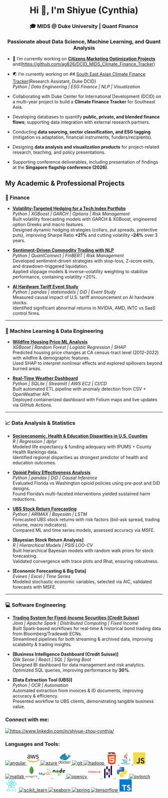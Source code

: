<h1 align="center">Hi 👋, I'm Shiyue (Cynthia)</h1>
<h3 align="center"> 🎓 MIDS @ Duke University | Quant Finance  </h3>
<h3 align="center">  Passionate about Data Science, Machine Learning, and Quant Analysis    </h3>

- 🔭 I’m currently working on **[Citizens Marketing Optimization Projects](https://docs.github.com/en/account-and-profile/how-tos/setting-up-and-managing-your-github-profile/managing-contribution-settings-on-your-profile/troubleshooting-missing-contributions)** and(https://github.com/ag826/DCID_MIDS_Climate_Finance_Tracker)

-  🌏  I’m currently working on ## [South East Asian Climate Finance Tracker](https://github.com/ag826/DCID_MIDS_Climate_Finance_Tracker/tree/main)(Research Assistant, Duke DCID)  
*Python | Data Engineering | ESG Finance | NLP | Visualization*  
- Collaborating with Duke Center for International Development (DCID) on a multi-year project to build a **Climate Finance Tracker** for Southeast Asia.  
- Developing databases to quantify **public, private, and blended finance flows**; supporting data integration with external research partners.  
- Conducting **data sourcing, sector classification, and ESG tagging** (mitigation vs adaptation, financial instruments, funders/recipients).  
- Designing **data analysis and visualization products** for project-related research, teaching, and policy presentations.  
- Supporting conference deliverables, including presentation of findings at the **Singapore flagship conference (2026)**.  

## My Academic & Professional Projects  

### 🏦 Finance
- **[Volatility-Targeted Hedging for a Tech Index Portfolio](https://github.com/CynthiaShiyue/IDS583_Risk_Management)**  
  *Python | XGBoost | GARCH | Options | Risk Management*  
  Built volatility forecasting models with GARCH & XGBoost, engineered option Greeks and macro features.  
  Designed dynamic hedging strategies (collars, put spreads, protective puts), improving Sharpe Ratio **+21%** and cutting volatility **–24%** over 3 years.  

- **[Sentiment-Driven Commodity Trading with NLP](https://github.com/CynthiaShiyue/commodity-pairs-trading-with-sentiment)**  
  *Python | QuantConnect | FinBERT | Risk Management*  
  Developed sentiment-driven strategies with stop-loss, Z-score exits, and drawdown-triggered liquidation.  
  Applied slippage models & inverse-volatility weighting to stabilize performance, containing volatility <20%.  

- **[AI Hardware Tariff Event Study](https://github.com/CynthiaShiyue/IDS701_Causal_Report_Project)**  
  *Python | pandas | statsmodels | DiD | Event Study*  
  Measured causal impact of U.S. tariff announcement on AI hardware stocks.  
  Identified significant abnormal returns in NVIDIA, AMD, INTC vs SaaS control firms.  

---

### 🤖 Machine Learning & Data Engineering
- **[Wildfire Housing Price ML Analysis](https://github.com/CynthiaShiyue/IDS705_MachineLearning_Project)**  
  *XGBoost | Random Forest | Logistic Regression | SHAP*  
  Predicted housing price changes at CA census-tract level (2012–2022) with wildfire & demographic features.  
  Used SHAP to interpret nonlinear effects and explored spillovers beyond burned areas.  

- **[Real-Time Weather Dashboard](https://github.com/CynthiaShiyue/2024FALL_DataEngineering_FinalProject)**  
  *Python | SQLite | Streamlit | AWS EC2 | CI/CD*  
  Built automated ETL pipeline with anomaly detection from CSV + OpenWeather API.  
  Deployed containerized dashboard with Folium maps and live updates via GitHub Actions.  

---

### 📈 Data Analysis & Statistics
- **[Socioeconomic, Health & Education Disparities in U.S. Counties](https://github.com/CynthiaShiyue/F24_STATS_FINAL)**  
  *R | Regression | dplyr*  
  Modeled life expectancy & funding adequacy with IPUMS + County Health Rankings data.  
  Identified regional disparities as strongest predictor of health and education outcomes.  

- **[Opioid Policy Effectiveness Analysis](https://github.com/CynthiaShiyue/2024FALL_PDS_opioids_data_analysis)**  
  *Python | pandas | DiD | Causal Inference*  
  Evaluated Florida vs Washington opioid policies using pre-post and DiD designs.  
  Found Florida’s multi-faceted interventions yielded sustained harm reductions.  

- **[UBS Stock Return Forecasting](https://github.com/CynthiaShiyue/IDS789-Financial-Model-Project)**  
  *Python | ARIMAX | Bayesian | LSTM*  
  Forecasted UBS stock returns with risk factors (bid-ask spread, trading volume, macro indicators).  
  Compared ML and time series models, assessed accuracy via MSFE.  

- **[Bayesian Stock Return Analysis]**  
  *R | Hierarchical Models | PSIS LOO-CV*  
  Built hierarchical Bayesian models with random walk priors for stock forecasting.  
  Validated convergence with trace plots and Rhat, ensuring robustness.  

- **[Economic Forecasting & Big Data]**  
  *Eviews | Excel | Time Series*  
  Modeled stochastic economic variables, selected via AIC, validated forecasts with MSFE.  

---

### 💻 Software Engineering
- **[Trading System for Fixed-Income Securities (Credit Suisse)](https://github.com/CynthiaShiyue/cs-2022-us-2)**  
  *Java | Apache Spark | Distributed Computing | Fixed Income*  
  Built Spark-based workflows for real-time & historical bond trading data from Bloomberg/Tradeweb ECNs.  
  Streamlined pipelines for both streaming & archived data, improving scalability & trading insights.  

- **[Business Intelligence Dashboard (Credit Suisse)]**  
  *Qlik Sense | React | SQL | Spring Boot*  
  Designed BI dashboard for data management and risk analytics.  
  Optimized SQL queries, improving performance by **30%**.  

- **[Data Extraction Tool (UBS)]**  
  *Python | OCR | Automation*  
  Automated extraction from invoices & ID documents, improving accuracy & efficiency.  
  Presented workflow to UBS clients, demonstrating tangible business value.  



<h3 align="left">Connect with me:</h3>
<p align="left">
<a href="https://linkedin.com/in/https://www.linkedin.com/in/shiyue-zhou-cynthia/" target="blank"><img align="center" src="https://raw.githubusercontent.com/rahuldkjain/github-profile-readme-generator/master/src/images/icons/Social/linked-in-alt.svg" alt="https://www.linkedin.com/in/shiyue-zhou-cynthia/" height="30" width="40" /></a>
</p>

<h3 align="left">Languages and Tools:</h3>
<p align="left"> <a href="https://angular.io" target="_blank" rel="noreferrer"> <img src="https://angular.io/assets/images/logos/angular/angular.svg" alt="angular" width="40" height="40"/> </a> <a href="https://aws.amazon.com" target="_blank" rel="noreferrer"> <img src="https://raw.githubusercontent.com/devicons/devicon/master/icons/amazonwebservices/amazonwebservices-original-wordmark.svg" alt="aws" width="40" height="40"/> </a> <a href="https://azure.microsoft.com/en-in/" target="_blank" rel="noreferrer"> <img src="https://www.vectorlogo.zone/logos/microsoft_azure/microsoft_azure-icon.svg" alt="azure" width="40" height="40"/> </a> <a href="https://www.docker.com/" target="_blank" rel="noreferrer"> <img src="https://raw.githubusercontent.com/devicons/devicon/master/icons/docker/docker-original-wordmark.svg" alt="docker" width="40" height="40"/> </a> <a href="https://git-scm.com/" target="_blank" rel="noreferrer"> <img src="https://www.vectorlogo.zone/logos/git-scm/git-scm-icon.svg" alt="git" width="40" height="40"/> </a> <a href="https://hadoop.apache.org/" target="_blank" rel="noreferrer"> <img src="https://www.vectorlogo.zone/logos/apache_hadoop/apache_hadoop-icon.svg" alt="hadoop" width="40" height="40"/> </a> <a href="https://www.w3.org/html/" target="_blank" rel="noreferrer"> <img src="https://raw.githubusercontent.com/devicons/devicon/master/icons/html5/html5-original-wordmark.svg" alt="html5" width="40" height="40"/> </a> <a href="https://www.java.com" target="_blank" rel="noreferrer"> <img src="https://raw.githubusercontent.com/devicons/devicon/master/icons/java/java-original.svg" alt="java" width="40" height="40"/> </a> <a href="https://developer.mozilla.org/en-US/docs/Web/JavaScript" target="_blank" rel="noreferrer"> <img src="https://raw.githubusercontent.com/devicons/devicon/master/icons/javascript/javascript-original.svg" alt="javascript" width="40" height="40"/> </a> <a href="https://www.mathworks.com/" target="_blank" rel="noreferrer"> <img src="https://upload.wikimedia.org/wikipedia/commons/2/21/Matlab_Logo.png" alt="matlab" width="40" height="40"/> </a> <a href="https://www.mongodb.com/" target="_blank" rel="noreferrer"> <img src="https://raw.githubusercontent.com/devicons/devicon/master/icons/mongodb/mongodb-original-wordmark.svg" alt="mongodb" width="40" height="40"/> </a> <a href="https://www.mysql.com/" target="_blank" rel="noreferrer"> <img src="https://raw.githubusercontent.com/devicons/devicon/master/icons/mysql/mysql-original-wordmark.svg" alt="mysql" width="40" height="40"/> </a> <a href="https://nodejs.org" target="_blank" rel="noreferrer"> <img src="https://raw.githubusercontent.com/devicons/devicon/master/icons/nodejs/nodejs-original-wordmark.svg" alt="nodejs" width="40" height="40"/> </a> <a href="https://opencv.org/" target="_blank" rel="noreferrer"> <img src="https://www.vectorlogo.zone/logos/opencv/opencv-icon.svg" alt="opencv" width="40" height="40"/> </a> <a href="https://www.oracle.com/" target="_blank" rel="noreferrer"> <img src="https://raw.githubusercontent.com/devicons/devicon/master/icons/oracle/oracle-original.svg" alt="oracle" width="40" height="40"/> </a> <a href="https://pandas.pydata.org/" target="_blank" rel="noreferrer"> <img src="https://raw.githubusercontent.com/devicons/devicon/2ae2a900d2f041da66e950e4d48052658d850630/icons/pandas/pandas-original.svg" alt="pandas" width="40" height="40"/> </a> <a href="https://www.python.org" target="_blank" rel="noreferrer"> <img src="https://raw.githubusercontent.com/devicons/devicon/master/icons/python/python-original.svg" alt="python" width="40" height="40"/> </a> <a href="https://pytorch.org/" target="_blank" rel="noreferrer"> <img src="https://www.vectorlogo.zone/logos/pytorch/pytorch-icon.svg" alt="pytorch" width="40" height="40"/> </a> <a href="https://reactjs.org/" target="_blank" rel="noreferrer"> <img src="https://raw.githubusercontent.com/devicons/devicon/master/icons/react/react-original-wordmark.svg" alt="react" width="40" height="40"/> </a> <a href="https://scikit-learn.org/" target="_blank" rel="noreferrer"> <img src="https://upload.wikimedia.org/wikipedia/commons/0/05/Scikit_learn_logo_small.svg" alt="scikit_learn" width="40" height="40"/> </a> <a href="https://seaborn.pydata.org/" target="_blank" rel="noreferrer"> <img src="https://seaborn.pydata.org/_images/logo-mark-lightbg.svg" alt="seaborn" width="40" height="40"/> </a> <a href="https://spring.io/" target="_blank" rel="noreferrer"> <img src="https://www.vectorlogo.zone/logos/springio/springio-icon.svg" alt="spring" width="40" height="40"/> </a> <a href="https://www.tensorflow.org" target="_blank" rel="noreferrer"> <img src="https://www.vectorlogo.zone/logos/tensorflow/tensorflow-icon.svg" alt="tensorflow" width="40" height="40"/> </a> <a href="https://www.typescriptlang.org/" target="_blank" rel="noreferrer"> <img src="https://raw.githubusercontent.com/devicons/devicon/master/icons/typescript/typescript-original.svg" alt="typescript" width="40" height="40"/> </a> </p>


